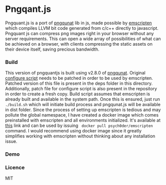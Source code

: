 # Pngqant.js
Pngquant.js is a port of [pngqunat](https://github.com/pornel/pngquant) lib in js, made possible by [emscripten](https://github.com/kripken/emscripten) which compiles LLVM bit code generated from c/c++ directly to javascript. Pngquant js can compress png images right in your browser without any server requirements. This can open a wide array of possibilities of what can be achieved on a browser, with clients compressing the static assets on their device itself, saving precious bandwidth.

### Build
This version of pngquantjs is built using v2.8.0 of [pngqunat](https://github.com/pornel/pngquant). Original [configure script](pngquant/configure) needs to be patched in order to be used by emscripten. Patched version of this file is present in the deps folder in this directory. Additionally, patch file for configure script is also present in the repository in order to create a fresh copy. Build script assumes that emscripten is already built and available in the system path. Once this is ensured, just run `./build.sh` which will initiate build process and pngqunat.js will be available in dist folder.
Since the process of setting up emscripten is tedious and may pollute the global namespace, I have created a docker image which comes preinstalled with emscripten and all environments initialized. It's available at [this](https://hub.docker.com/r/psych0der/emscripten/) link and can be used by issuing `
docker pull psych0der/emscripten` command. I would recommend using docker image since it greatly simplifies working with emscripten without thinking about any installation issue.

### Demo

### Licence
MIT
